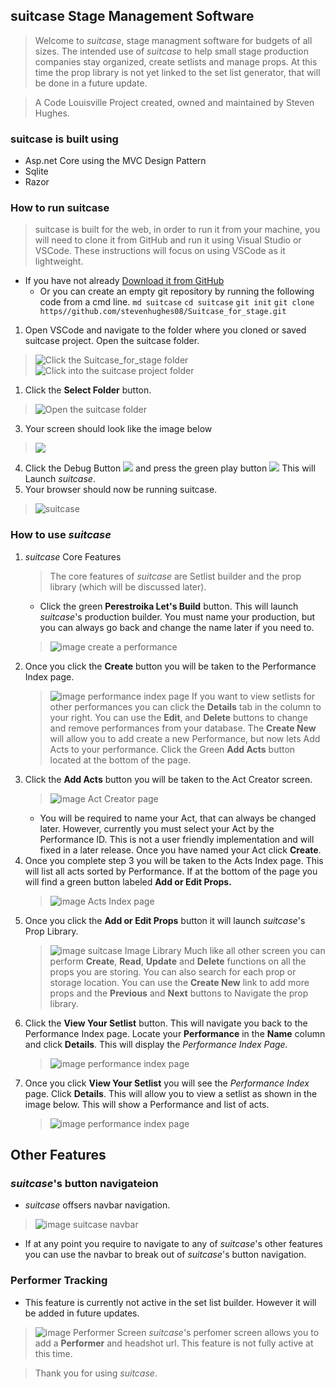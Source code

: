 ## suitcase  Stage Management Software

>Welcome to *suitcase*, stage managment software for budgets of all sizes. The intended use of *suitcase* to help small stage production companies stay organized, create setlists and manage props. At this time the prop library is not yet linked to the set list generator, that will be done in a future update.

>A Code Louisville Project  created, owned and maintained by Steven Hughes.

### suitcase is built using
 - Asp.net Core using the MVC Design Pattern
 - Sqlite
 - Razor

### How to run suitcase
> suitcase is built for the web, in order to run it from your machine, you will need to clone it from GitHub and run it using Visual Studio or VSCode. These instructions will focus on using VSCode as it lightweight.
- If you have not already  [Download it from GitHub](https//github.com/stevenhughes08/Suitcase_for_stage)
   - Or you can create an empty git repository by running the following code from a cmd line.
   `md suitcase`
   `cd suitcase`
   `git init`
   `git clone https//github.com/stevenhughes08/Suitcase_for_stage.git`

1. Open VSCode and navigate to the folder where you cloned or saved suitcase project. Open the suitcase folder.
> ![Click the Suitcase_for_stage folder](suitcase/wwwroot/images/folder1.jpg)
> ![Click into the suitcase project folder](suitcase/wwwroot/images/folder2.jpg)
1. Click the **Select Folder** button.
> ![Open the suitcase folder](suitcase/wwwroot/images/folder3.jpg)
3. Your screen should look like the image below
> ![](suitcase/wwwroot/images/startvscode1.jpg)
4. Click the Debug Button ![](suitcase/wwwroot/images/startvscode2.jpg) and press the green play button ![](wwwroot/images/startvscode3.jpg) This will Launch *suitcase*.
5. Your browser should now be running suitcase. 
> ![suitcase](suitcase/wwwroot/images/suitcase1.jpg)

### How to use *suitcase*
1. *suitcase* Core Features
   > The core features of *suitcase* are Setlist builder and the prop library (which will be discussed later). 
      - Click the green **Perestroika Let's Build** button. This will launch *suitcase*'s production builder. You must name your production, but you can always go back and change the name later if you need to. 
   > ![image create a performance](suitcase/wwwroot/images/suitcase2.jpg)
2. Once you click the **Create** button you will be taken to the Performance Index page. 
   >![image performance index page](suitcase/wwwroot/images/suitcase3.jpg) 
   >If you want to view setlists for other performances you can click the **Details** tab in the column to your right. You can use the **Edit**, and **Delete** buttons to change and remove performances from your database. The **Create New** will allow you to add create a new Performance, but now lets Add Acts to your performance. Click the Green **Add Acts** button located at the bottom of the page. 
3. Click the **Add Acts** button you will be taken to the Act Creator screen. 
   >![image Act Creator page](suitcase/wwwroot/images/suitcase4.jpg)
   - You will be required to name your Act, that can always be changed later. However, currently you must select your Act by the Performance ID. This is not a user friendly implementation and will fixed in a later release. Once you have named your Act click **Create**.
4. Once you complete step 3 you will be taken to the Acts Index page. This will list all acts sorted by Performance. If at the bottom of the page you will find a green button labeled **Add or Edit Props.**  
   >![image Acts Index page](suitcase/wwwroot/images/suitcase5.jpg)
5. Once you click the **Add or Edit Props** button it will launch *suitcase*'s Prop Library. 
   >![image suitcase Image Library](suitcase/wwwroot/images/suitcase6.jpg)
   >Much like all other screen you can perform **Create**, **Read**, **Update** and **Delete** functions on all the props you are storing. You can also search for each prop or storage location. You can use the **Create New** link to add more props and the **Previous** and **Next** buttons to Navigate the prop library.
6. Click the **View Your Setlist** button. This will navigate you back to the Performance Index page. Locate your **Performance** in the **Name** column and click **Details**. This will display the *Performance Index Page.*
    >![image performance index page](suitcase/wwwroot/images/suitcase3.jpg)
7. Once you click **View Your Setlist** you will see the *Performance Index* page. Click **Details**. This will allow you to view a setlist as shown in the image below. This will show a Performance and list of acts. 
   >![image performance index page](suitcase/wwwroot/images/suitcase7.jpg)
## Other Features
### *suitcase*'s button navigateion
 - *suitcase* offsers navbar navigation. 
  >![image  suitcase navbar](suitcase/wwwroot/images/suitcase8.jpg)
  - If at any point you require to navigate to any of *suitcase*'s other features you can use the navbar to break out of *suitcase*'s button navigation. 
  
### Performer Tracking
- This feature is currently not active in the set list builder. However it will be added in future updates. 
>![image  Performer Screen](suitcase/wwwroot/images/suitcase9.jpg)
>*suitcase*'s perfomer screen allows you to add a **Performer** and headshot url. This feature is not fully active at this time. 

>Thank you for using *suitcase*.
